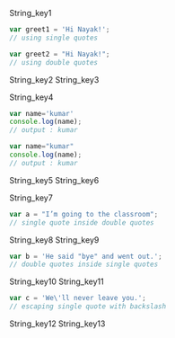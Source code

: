 String_key1
```javascript
var greet1 = 'Hi Nayak!';  
// using single quotes
```

```javascript
var greet2 = "Hi Nayak!";  
// using double quotes
```

String_key2
String_key3

 
String_key4



```javascript
var name='kumar'
console.log(name);
// output : kumar
```
```javascript
var name="kumar"
console.log(name);
// output : kumar
```

String_key5
String_key6


String_key7
```javascript
var a = "I’m going to the classroom"; 
// single quote inside double quotes
```
String_key8
String_key9


```javascript
var b = 'He said "bye" and went out.';  
// double quotes inside single quotes
```

String_key10
String_key11


```javascript
var c = 'We\'ll never leave you.';     
// escaping single quote with backslash
```

String_key12
String_key13
